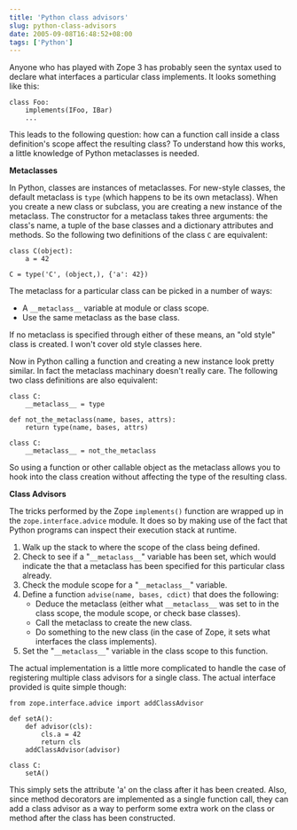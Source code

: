 ```yaml
---
title: 'Python class advisors'
slug: python-class-advisors
date: 2005-09-08T16:48:52+08:00
tags: ['Python']
---
```


Anyone who has played with Zope 3 has probably seen the syntax used to
declare what interfaces a particular class implements. It looks
something like this:

    class Foo:
        implements(IFoo, IBar)
        ...

This leads to the following question: how can a function call inside a
class definition\'s scope affect the resulting class? To understand
how this works, a little knowledge of Python metaclasses is needed.

**Metaclasses**

In Python, classes are instances of metaclasses. For new-style
classes, the default metaclass is `type` (which happens to be its own
metaclass). When you create a new class or subclass, you are creating
a new instance of the metaclass. The constructor for a metaclass takes
three arguments: the class\'s name, a tuple of the base classes and a
dictionary attributes and methods. So the following two definitions of
the class `C` are equivalent:

    class C(object):
        a = 42

    C = type('C', (object,), {'a': 42})

The metaclass for a particular class can be picked in a number of
ways:

-   A `__metaclass__` variable at module or class scope.
-   Use the same metaclass as the base class.

If no metaclass is specified through either of these means, an \"old
style\" class is created. I won\'t cover old style classes here.

Now in Python calling a function and creating a new instance look
pretty similar. In fact the metaclass machinary doesn\'t really
care. The following two class definitions are also equivalent:

    class C:
        __metaclass__ = type

    def not_the_metaclass(name, bases, attrs):
        return type(name, bases, attrs)

    class C:
        __metaclass__ = not_the_metaclass

So using a function or other callable object as the metaclass
allows you to hook into the class creation without affecting the
type of the resulting class.

**Class Advisors**

The tricks performed by the Zope `implements()` function are
wrapped up in the `zope.interface.advice` module. It does so by
making use of the fact that Python programs can inspect their
execution stack at runtime.

1.  Walk up the stack to where the scope of the class being
    defined.
2.  Check to see if a \"`__metaclass__`\" variable has been set,
    which would indicate the that a metaclass has been specified
    for this particular class already.
3.  Check the module scope for a \"`__metaclass__`\" variable.
4.  Define a function `advise(name, bases, cdict)` that does the
    following:
    -   Deduce the metaclass (either what `__metaclass__` was set
        to in the class scope, the module scope, or check base
        classes).
    -   Call the metaclass to create the new class.
    -   Do something to the new class (in the case of Zope, it
        sets what interfaces the class implements).
5.  Set the \"`__metaclass__`\" variable in the class scope to
    this function.

The actual implementation is a little more complicated to handle
the case of registering multiple class advisors for a single
class. The actual interface provided is quite simple though:

    from zope.interface.advice import addClassAdvisor

    def setA():
        def advisor(cls):
            cls.a = 42
            return cls
        addClassAdvisor(advisor)

    class C:
        setA()

This simply sets the attribute \'a\' on the class after it has
been created. Also, since method decorators are implemented as a
single function call, they can add a class advisor as a way to
perform some extra work on the class or method after the class
has been constructed.
